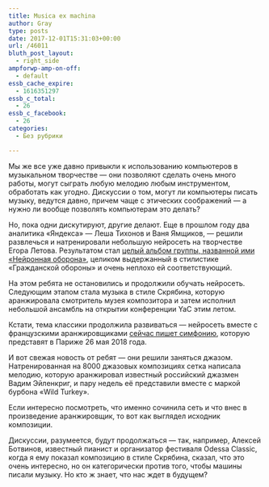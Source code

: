 ```yaml
---
title: Musica ex machina
author: Gray
type: posts
date: 2017-12-01T15:31:03+00:00
url: /46011
bluth_post_layout:
  - right_side
ampforwp-amp-on-off:
  - default
essb_cache_expire:
  - 1616351297
essb_c_total:
  - 26
essb_c_facebook:
  - 26
categories:
  - Без рубрики

---
```








Мы же все уже давно привыкли к использованию компьютеров в музыкальном творчестве — они позволяют сделать очень много работы, могут сыграть любую мелодию любым инструментом, обработать как угодно. Дискуссии о том, могут ли компьютеры писать музыку, ведутся давно, причем чаще с этических соображений — а нужно ли вообще позволять компьютерам это делать?

Но, пока одни дискутируют, другие делают. Еще в прошлом году два аналитика &#171;Яндекса&#187; — Леша Тихонов и Ваня Ямщиков, — решили развлечься и натренировали небольшую нейросеть на творчестве Егора Летова. Результатом стал [целый альбом группы, названной ими &#171;Нейронная оборона&#187;][1], целиком выдержанный в стилистике &#171;Гражданской обороны&#187; и очень неплохо ей соответствующий.

На этом ребята не остановились и продолжили обучать нейросеть. Следующим этапом стала музыка в стиле Скрябина, которую аранжировала смотритель музея композитора и затем исполнил небольшой ансамбль на открытии конференции YaC этим летом.

<span class="embed-youtube" style="text-align:center; display: block;"></span>

Кстати, тема классики продолжила развиваться — нейросеть вместе с французскими аранжировщиками [сейчас пишет симфонию][2], которую представят в Париже 26 мая 2018 года.

И вот свежая новость от ребят — они решили заняться джазом. Натренированная на 8000 джазовых композициях сетка написала мелодию, которую аранжировал известный российский джазмен Вадим Эйленкриг, и пару недель её представили вместе с маркой бурбона &#171;Wild Turkey&#187;.

<span class="embed-youtube" style="text-align:center; display: block;"></span>

Если интересно посмотреть, что именно сочинила сеть и что внес в произведение аранжировщик, то вот как выглядел исходник композиции.



Дискуссии, разумеется, будут продолжаться — так, например, Алексей Ботвинов, известный пианист и организатор фестиваля Odessa Classic, когда я ему показал композицию в стиле Скрябина, сказал, что это очень интересно, но он категорически против того, чтобы машины писали музыку. Но кто ж знает, что нас ждет в будущем?

 [1]: https://itunes.apple.com/us/album/404/1124498573
 [2]: http://ai-symphony.com/